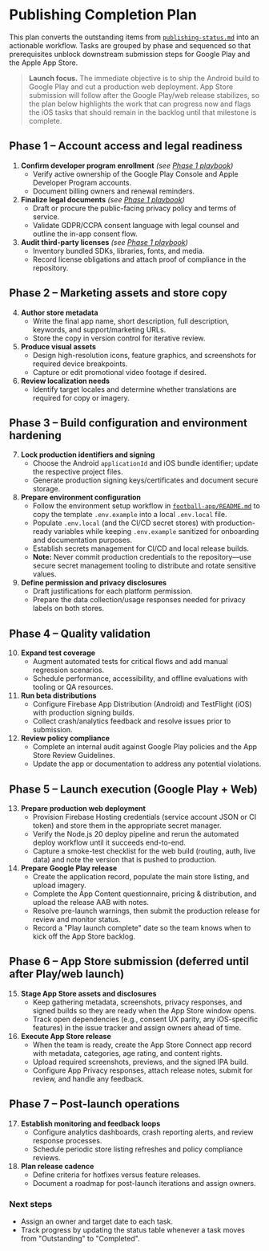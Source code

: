 # Publishing Completion Plan

This plan converts the outstanding items from [`publishing-status.md`](./publishing-status.md) into an actionable workflow. Tasks are grouped by phase and sequenced so that prerequisites unblock downstream submission steps for Google Play and the Apple App Store.

> **Launch focus.** The immediate objective is to ship the Android build to Google Play and cut a production web deployment. App Store submission will follow after the Google Play/web release stabilizes, so the plan below highlights the work that can progress now and flags the iOS tasks that should remain in the backlog until that milestone is complete.

## Phase 1 – Account access and legal readiness
1. **Confirm developer program enrollment** *(see [Phase 1 playbook](./phase-1-account-legal-playbook.md))*
   - Verify active ownership of the Google Play Console and Apple Developer Program accounts.
   - Document billing owners and renewal reminders.
2. **Finalize legal documents** *(see [Phase 1 playbook](./phase-1-account-legal-playbook.md))*
   - Draft or procure the public-facing privacy policy and terms of service.
   - Validate GDPR/CCPA consent language with legal counsel and outline the in-app consent flow.
3. **Audit third-party licenses** *(see [Phase 1 playbook](./phase-1-account-legal-playbook.md))*
   - Inventory bundled SDKs, libraries, fonts, and media.
   - Record license obligations and attach proof of compliance in the repository.

## Phase 2 – Marketing assets and store copy
4. **Author store metadata**
   - Write the final app name, short description, full description, keywords, and support/marketing URLs.
   - Store the copy in version control for iterative review.
5. **Produce visual assets**
   - Design high-resolution icons, feature graphics, and screenshots for required device breakpoints.
   - Capture or edit promotional video footage if desired.
6. **Review localization needs**
   - Identify target locales and determine whether translations are required for copy or imagery.

## Phase 3 – Build configuration and environment hardening
7. **Lock production identifiers and signing**
   - Choose the Android `applicationId` and iOS bundle identifier; update the respective project files.
   - Generate production signing keys/certificates and document secure storage.
8. **Prepare environment configuration**
   - Follow the environment setup workflow in [`football-app/README.md`](../football-app/README.md) to copy the template `.env.example` into a local `.env.local` file.
   - Populate `.env.local` (and the CI/CD secret stores) with production-ready variables while keeping `.env.example` sanitized for onboarding and documentation purposes.
   - Establish secrets management for CI/CD and local release builds.
   - **Note:** Never commit production credentials to the repository—use secure secret management tooling to distribute and rotate sensitive values.
9. **Define permission and privacy disclosures**
   - Draft justifications for each platform permission.
   - Prepare the data collection/usage responses needed for privacy labels on both stores.

## Phase 4 – Quality validation
10. **Expand test coverage**
    - Augment automated tests for critical flows and add manual regression scenarios.
    - Schedule performance, accessibility, and offline evaluations with tooling or QA resources.
11. **Run beta distributions**
    - Configure Firebase App Distribution (Android) and TestFlight (iOS) with production signing builds.
    - Collect crash/analytics feedback and resolve issues prior to submission.
12. **Review policy compliance**
    - Complete an internal audit against Google Play policies and the App Store Review Guidelines.
    - Update the app or documentation to address any potential violations.

## Phase 5 – Launch execution (Google Play + Web)
13. **Prepare production web deployment**
    - Provision Firebase Hosting credentials (service account JSON or CI token) and store them in the appropriate secret manager.
    - Verify the Node.js 20 deploy pipeline and rerun the automated deploy workflow until it succeeds end-to-end.
    - Capture a smoke-test checklist for the web build (routing, auth, live data) and note the version that is pushed to production.
14. **Prepare Google Play release**
    - Create the application record, populate the main store listing, and upload imagery.
    - Complete the App Content questionnaire, pricing & distribution, and upload the release AAB with notes.
    - Resolve pre-launch warnings, then submit the production release for review and monitor status.
    - Record a "Play launch complete" date so the team knows when to kick off the App Store backlog.

## Phase 6 – App Store submission (deferred until after Play/web launch)
15. **Stage App Store assets and disclosures**
    - Keep gathering metadata, screenshots, privacy responses, and signed builds so they are ready when the App Store window opens.
    - Track open dependencies (e.g., consent UX parity, any iOS-specific features) in the issue tracker and assign owners ahead of time.
16. **Execute App Store release**
    - When the team is ready, create the App Store Connect app record with metadata, categories, age rating, and content rights.
    - Upload required screenshots, previews, and the signed IPA build.
    - Configure App Privacy responses, attach release notes, submit for review, and handle any feedback.

## Phase 7 – Post-launch operations
17. **Establish monitoring and feedback loops**
    - Configure analytics dashboards, crash reporting alerts, and review response processes.
    - Schedule periodic store listing refreshes and policy compliance reviews.
18. **Plan release cadence**
    - Define criteria for hotfixes versus feature releases.
    - Document a roadmap for post-launch iterations and assign owners.

### Next steps
- Assign an owner and target date to each task.
- Track progress by updating the status table whenever a task moves from "Outstanding" to "Completed".
